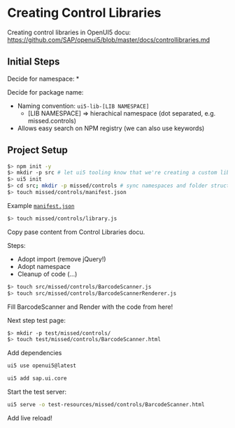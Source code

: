 # Creating Control Libraries

Creating control libraries in OpenUI5 docu: https://github.com/SAP/openui5/blob/master/docs/controllibraries.md

## Initial Steps

Decide for namespace:
* 

Decide for package name:
* Naming convention: `ui5-lib-[LIB NAMESPACE]`
  * [LIB NAMESPACE] => hierachical namespace (dot separated, e.g. missed.controls)
* Allows easy search on NPM registry (we can also use keywords)

## Project Setup

```bash
$> npm init -y
$> mkdir -p src # let ui5 tooling know that we're creating a custom lib
$> ui5 init
$> cd src; mkdir -p missed/controls # sync namespaces and folder structure
$> touch missed/controls/manifest.json
```

Example [`manifest.json`](https://sapui5.hana.ondemand.com/resources/sap/ui/table/manifest.json)

```bash
$> touch missed/controls/library.js
```

Copy pase content from Control Libraries docu.

Steps:
 * Adopt import (remove jQuery!)
 * Adopt namespace 
 * Cleanup of code (...)


```bash
$> touch src/missed/controls/BarcodeScanner.js
$> touch src/missed/controls/BarcodeScannerRenderer.js
```

Fill BarcodeScanner and Render with the code from here!

Next step test page:

```bash
$> mkdir -p test/missed/controls/
$> touch test/missed/controls/BarcodeScanner.html
```

Add dependencies

```bash
ui5 use openui5@latest

ui5 add sap.ui.core
```

Start the test server:

```sh
ui5 serve -o test-resources/missed/controls/BarcodeScanner.html
```

Add live reload!

